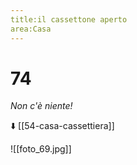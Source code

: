 ```yaml
---
title:il cassettone aperto
area:Casa
---
```

# 74
_Non c'è niente!_

⬇️ [[54-casa-cassettiera]]

![[foto_69.jpg]]